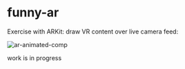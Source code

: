 # funny-ar
Exercise with ARKit: draw VR content over live camera feed:

![ar-animated-comp](https://user-images.githubusercontent.com/7429748/146301844-fb30bcac-8b51-44e8-ad15-829bb3b58e2b.gif)

work is in progress
